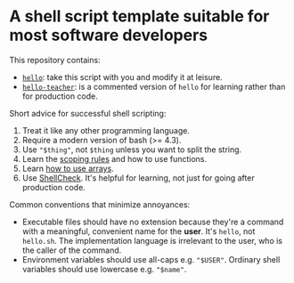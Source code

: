 # A shell script template suitable for most software developers

This repository contains:

* [`hello`](hello): take this script with you and modify it at leisure.
* [`hello-teacher`](hello-teacher): is a commented version of `hello`
  for learning rather than for production code.

Short advice for successful shell scripting:

1. Treat it like any other programming language.
2. Require a modern version of bash (>= 4.3).
3. Use `"$thing"`, not `$thing` unless you want to split the string.
4. Learn the [scoping rules](https://twitter.com/mjambon/status/1264718107861413889)
   and how to use functions.
5. Learn [how to use arrays](https://www.gnu.org/software/bash/manual/bash.html#Arrays).
6. Use [ShellCheck](https://shellcheck.net). It's helpful for
   learning, not just for going after production code.

Common conventions that minimize annoyances:

* Executable files should have no extension because they're a command with a meaningful,
  convenient name for the **user**. It's `hello`, not `hello.sh`. The implementation
  language is irrelevant to the user, who is the caller of the command.
* Environment variables should use all-caps e.g. `"$USER"`. Ordinary shell
  variables should use lowercase e.g. `"$name"`.
